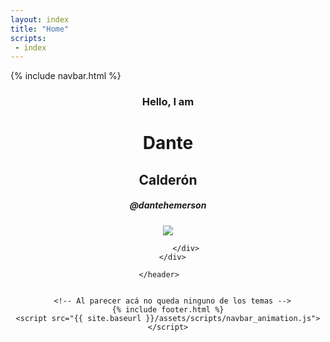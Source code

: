 ```yaml
---
layout: index
title: "Home"
scripts:
 - index
---
```

  <body itemscope="" itemtype="http://schema.org/Blog">
    {% include navbar.html %}
    <header class="headerwrap" style="background: url('{{ site.baseurl }}/assets/images/my_code_workspace.jpg');">
      <!-- div para crear un efecto de transparencia en el fondo. -->
      <div class="background-avatar-main"></div>
      <div class="container">        
            <div class="row title-container">
              <div class="col-12 align-self-center ">                
                <h3 class="greeting">Hello, I am</h3>
                <h1 class="name">Dante</h1>
                <h2 class="lastname">Calderón</h2>
                <h5 class="username">@dantehemerson</h5>                              
                <img class="avatar-main" src="https://scontent.flim5-3.fna.fbcdn.net/v/t1.0-9/12039740_199897430381944_5485974793149033422_n.jpg?oh=a6948a423ce7cfa9b4af9dbffc35328c&oe=5A94E41F">
              </div>
              
            </div>
      </div>

    </header>    
    

      <!-- Al parecer acá no queda ninguno de los temas -->
    {% include footer.html %}
    <script src="{{ site.baseurl }}/assets/scripts/navbar_animation.js"></script>

  </body>
